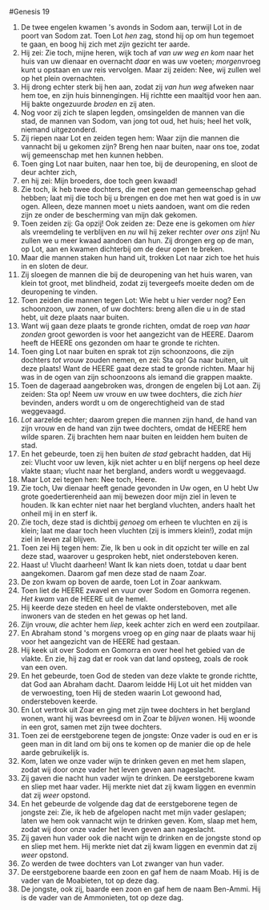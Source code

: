 #Genesis 19
1. De twee engelen kwamen 's avonds in Sodom aan, terwijl Lot in de poort van Sodom zat. Toen Lot *hen* zag, stond hij op om hun tegemoet te gaan, en boog hij zich met *zijn* gezicht ter aarde.
2. Hij zei: Zie toch, mijne heren, wijk toch af *van uw weg en kom* naar het huis van uw dienaar en overnacht *daar* en was uw voeten; *morgen*vroeg kunt u opstaan en uw reis vervolgen. Maar zij zeiden: Nee, wij zullen wel op het plein overnachten.
3. Hij drong echter sterk bij hen aan, zodat zij *van hun weg* afweken naar hem toe, en zijn huis binnengingen. Hij richtte een maaltijd voor hen aan. Hij bakte ongezuurde *broden* en zij aten.
4. Nog voor zij zich te slapen legden, omsingelden de mannen van die stad, de mannen van Sodom, van jong tot oud, het huis; heel het volk, niemand uitgezonderd.
5. Zij riepen naar Lot en zeiden tegen hem: Waar zijn die mannen die vannacht bij u gekomen zijn? Breng hen naar buiten, naar ons toe, zodat wij gemeenschap met hen kunnen hebben.
6. Toen ging Lot naar buiten, naar hen toe, bij de deuropening, en sloot de deur achter zich,
7. en hij zei: Mijn broeders, doe toch geen kwaad!
8. Zie toch, ik heb twee dochters, die met geen man gemeenschap gehad hebben; laat mij die toch bij u brengen en doe met hen wat goed is in uw ogen. Alleen, deze mannen moet u niets aandoen, want om die reden zijn ze onder de bescherming van mijn dak gekomen.
9. Toen zeiden zij: Ga opzij! Ook zeiden ze: Deze ene is gekomen om *hier* als vreemdeling te verblijven en *nu* wil hij zeker rechter *over ons* zijn! Nu zullen we u meer kwaad aandoen dan hun. Zij drongen erg op de man, op Lot, aan en kwamen dichterbij om de deur open te breken.
10. Maar die mannen staken hun hand uit, trokken Lot naar zich toe het huis in en sloten de deur.
11. Zij sloegen de mannen die bij de deuropening van het huis waren, van klein tot groot, met blindheid, zodat zij tevergeefs moeite deden om de deuropening te vinden.
12. Toen zeiden die mannen tegen Lot: Wie hebt u hier verder nog? Een schoonzoon, uw zonen, of uw dochters: breng allen die u in de stad hebt, uit deze plaats naar buiten.
13. Want wij gaan deze plaats te gronde richten, omdat de roep *van haar zonden* groot geworden is voor het aangezicht van de HEERE. Daarom heeft de HEERE ons gezonden om haar te gronde te richten.
14. Toen ging Lot naar buiten en sprak tot zijn schoonzoons, die zijn dochters *tot vrouw* zouden nemen, en zei: Sta op! Ga naar buiten, uit deze plaats! Want de HEERE gaat deze stad te gronde richten. Maar hij was in de ogen van zijn schoonzoons als iemand die grappen maakte.
15. Toen de dageraad aangebroken was, drongen de engelen bij Lot aan. Zij zeiden: Sta op! Neem uw vrouw en uw twee dochters, die zich *hier* bevinden, anders wordt u om de ongerechtigheid van de stad weggevaagd.
16. *Lot* aarzelde echter; daarom grepen die mannen zijn hand, de hand van zijn vrouw en de hand van zijn twee dochters, omdat de HEERE hem wilde sparen. Zij brachten hem naar buiten en leidden hem buiten de stad.
17. En het gebeurde, toen zij hen buiten *de stad* gebracht hadden, dat Hij zei: Vlucht voor uw leven, kijk niet achter u en blijf nergens op heel deze vlakte staan; vlucht naar het bergland, anders wordt u weggevaagd.
18. Maar Lot zei tegen hen: Nee toch, Heere.
19. Zie toch, Uw dienaar heeft genade gevonden in Uw ogen, en U hebt Uw grote goedertierenheid aan mij bewezen door mijn ziel in leven te houden. Ik kan echter niet naar het bergland vluchten, anders haalt het onheil mij in en sterf ik.
20. Zie toch, deze stad is dichtbij *genoeg* om erheen te vluchten en zij is klein; laat me daar toch heen vluchten (zij is immers klein!), zodat mijn ziel in leven zal blijven.
21. Toen zei Hij tegen hem: Zie, Ik ben u ook in dit opzicht ter wille en zal deze stad, waarover u gesproken hebt, niet ondersteboven keren.
22. Haast u! Vlucht daarheen! Want Ik kan niets doen, totdat u daar bent aangekomen. Daarom gaf men deze stad de naam Zoar.
23. De zon kwam op boven de aarde, toen Lot in Zoar aankwam.
24. Toen liet de HEERE zwavel en vuur over Sodom en Gomorra regenen. *Het kwam* van de HEERE uit de hemel.
25. Hij keerde deze steden en heel de vlakte ondersteboven, met alle inwoners van de steden en het gewas op het land.
26. Zijn vrouw, *die* achter hem *liep*, keek achter zich en werd een zoutpilaar.
27. En Abraham stond 's morgens vroeg op en *ging* naar de plaats waar hij voor het aangezicht van de HEERE had gestaan.
28. Hij keek uit over Sodom en Gomorra en over heel het gebied van de vlakte. En zie, hij zag dat er rook van dat land opsteeg, zoals de rook van een oven.
29. En het gebeurde, toen God de steden van deze vlakte te gronde richtte, dat God aan Abraham dacht. Daarom leidde Hij Lot uit het midden van de verwoesting, toen Hij de steden waarin Lot gewoond had, ondersteboven keerde.
30. En Lot vertrok uit Zoar en ging met zijn twee dochters in het bergland wonen, want hij was bevreesd om in Zoar te *blijven* wonen. Hij woonde in een grot, samen met zijn twee dochters.
31. Toen zei de eerstgeborene tegen de jongste: Onze vader is oud en er is geen man in dit land om bij ons te komen op de manier die op de hele aarde gebruikelijk is.
32. Kom, laten we onze vader wijn te drinken geven en met hem slapen, zodat wij door onze vader het leven geven aan nageslacht.
33. Zij gaven die nacht hun vader wijn te drinken. De eerstgeborene kwam en sliep met haar vader. Hij merkte niet dat zij kwam liggen en evenmin dat zij *weer* opstond.
34. En het gebeurde de volgende dag dat de eerstgeborene tegen de jongste zei: Zie, ik heb de afgelopen nacht met mijn vader geslapen; laten we hem ook vannacht wijn te drinken geven. Kom, slaap met hem, zodat wij door onze vader het leven geven aan nageslacht.
35. Zij gaven hun vader ook die nacht wijn te drinken en de jongste stond op en sliep met hem. Hij merkte niet dat zij kwam liggen en evenmin dat zij *weer* opstond.
36. Zo werden de twee dochters van Lot zwanger van hun vader.
37. De eerstgeborene baarde een zoon en gaf hem de naam Moab. Hij is de vader van de Moabieten, tot op deze dag.
38. De jongste, ook zij, baarde een zoon en gaf hem de naam Ben-Ammi. Hij is de vader van de Ammonieten, tot op deze dag.
